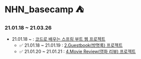 # NHN_basecamp :tent:

### 21.01.18 ~ 21.03.26

- 21.01.18 ~ : [코드로 배우는 스프링 부트 웹 프로젝트](https://github.com/samuel950523/NHN_basecamp/tree/master/SpringBootWithCode)
  - :white_check_mark: 21.01.18 ~ 21.01.19 : [2.Guestbook(방명록) 프로젝트](https://github.com/samuel950523/NHN_basecamp/tree/master/SpringBootWithCode/2.guestbook) 
  - :white_check_mark: 21.01.20 ~ 21.01.21 : [4.Movie Review(영화 리뷰) 프로젝트](https://github.com/samuel950523/NHN_basecamp/tree/master/SpringBootWithCode/4.MovieReview)
